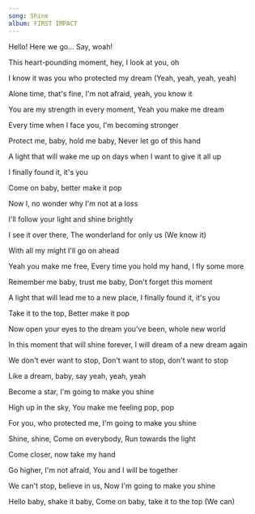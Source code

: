 ```yaml
---
song: Shine
album: FIRST IMPACT
---
```


Hello! Here we go... Say, woah!

This heart-pounding moment, hey, I look at you, oh

I know it was you who protected my dream (Yeah, yeah, yeah, yeah)

Alone time, that's fine, I'm not afraid, yeah, you know it

You are my strength in every moment, Yeah you make me dream

Every time when I face you, I'm becoming stronger

Protect me, baby, hold me baby, Never let go of this hand

A light that will wake me up on days when I want to give it all up

I finally found it, it's you

Come on baby, better make it pop

Now I, no wonder why I'm not at a loss

I'll follow your light and shine brightly

I see it over there, The wonderland for only us (We know it)

With all my might I'll go on ahead

Yeah you make me free, Every time you hold my hand, I fly some more

Remember me baby, trust me baby, Don't forget this moment

A light that will lead me to a new place, I finally found it, it's you

Take it to the top, Better make it pop

Now open your eyes to the dream you've been, whole new world

In this moment that will shine forever, I will dream of a new dream again

We don't ever want to stop, Don't want to stop, don't want to stop

Like a dream, baby, say yeah, yeah, yeah

Become a star, I'm going to make you shine

High up in the sky, You make me feeling pop, pop

For you, who protected me, I'm going to make you shine

Shine, shine, Come on everybody, Run towards the light

Come closer, now take my hand

Go higher, I'm not afraid, You and I will be together

We can't stop, believe in us, Now I'm going to make you shine

Hello baby, shake it baby, Come on baby, take it to the top (We can)
